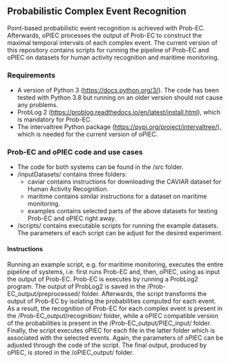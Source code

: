 ## Probabilistic Complex Event Recognition

Point-based probabilistic event recognition is achieved with Prob-EC. Afterwards, oPIEC processes the output of Prob-EC to construct the maximal temporal intervals of each complex event. The current version of this repository contains scripts for running the pipeline of Prob-EC and oPIEC on datasets for human activity recognition and maritime monitoring.

### Requirements

- A version of Python 3 (https://docs.python.org/3/). The code has been tested with Python 3.8 but running on an older version should not cause any problems.
- ProbLog 2 (https://problog.readthedocs.io/en/latest/install.html), which is mandatory for Prob-EC.
- The intervaltree Python package (https://pypi.org/project/intervaltree/), which is needed for the current version of oPIEC.


### Prob-EC and oPIEC code and use cases

- The code for both systems can be found in the /src folder.
- /inputDatasets/ contains three folders:
	- caviar contains instructions for downloading the CAVIAR dataset for Human Activity Recognition.
	- maritime contains similar instructions for a dataset on maritime monitoring.
	- examples contains selected parts of the above datasets for testing Prob-EC and oPIEC right away.
- /scripts/ contains executable scripts for running the example datasets. 
  The parameters of each script can be adjust for the desired experiment.

#### Instructions

Running an example script, e.g. for maritime monitoring, executes the entire pipeline of systems, i.e. first runs Prob-EC and, then, oPIEC, using as input the output of Prob-EC. Prob-EC is executes by running a ProbLog2 program. The output of ProbLog2 is saved in the /Prob-EC_output/preprocessed/ folder. Afterwards, the script transforms the output of Prob-EC by isolating the probabilities computed for each event. As a result, the recognition of Prob-EC for each complex event is present in the /Prob-EC_output/recognition/ folder, while a oPIEC compatible version of the probabilities is present in the /Prob-EC_output/PIEC_input/ folder. Finally, the script executes oPIEC for each file in the latter folder which is associated with the selected events. Again, the parameters of oPIEC can be adjusted through the code of the script. The final output, produced by oPIEC, is stored in the /oPIEC_output/ folder. 
